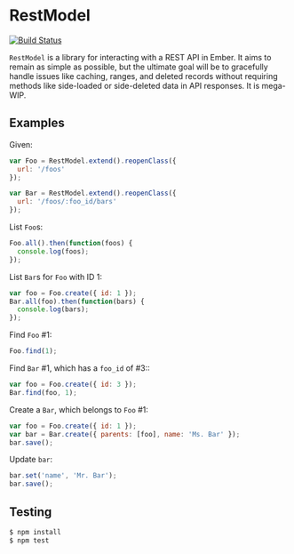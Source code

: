 # RestModel

[![Build Status](https://travis-ci.org/jclem/rest-model.svg)](https://travis-ci.org/jclem/rest-model)

`RestModel` is a library for interacting with a REST API in Ember. It aims to
remain as simple as possible, but the ultimate goal will be to gracefully
handle issues like caching, ranges, and deleted records without requiring
methods like side-loaded or side-deleted data in API responses. It is mega-WIP.

## Examples

Given:

```javascript
var Foo = RestModel.extend().reopenClass({
  url: '/foos'
});

var Bar = RestModel.extend().reopenClass({
  url: '/foos/:foo_id/bars'
});
```

List `Foo`s:

```javascript
Foo.all().then(function(foos) {
  console.log(foos);
});
```

List `Bar`s for `Foo` with ID 1:

```javascript
var foo = Foo.create({ id: 1 });
Bar.all(foo).then(function(bars) {
  console.log(bars);
});
```

Find `Foo` #1:

```javascript
Foo.find(1);
```

Find `Bar` #1, which has a `foo_id` of #3::

```javascript
var foo = Foo.create({ id: 3 });
Bar.find(foo, 1);
```

Create a `Bar`, which belongs to `Foo` #1:

```javascript
var foo = Foo.create({ id: 1 });
var bar = Bar.create({ parents: [foo], name: 'Ms. Bar' });
bar.save();
```

Update `bar`:

```javascript
bar.set('name', 'Mr. Bar');
bar.save();
```

## Testing

```sh
$ npm install
$ npm test
```
